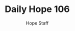 ---
image: /assets/img/daily-hope-default-artwork.png
title: Daily Hope 106
number: 106
categories:
  - Daily Hope
author: Hope Staff
notes: Daily Hope 106
embed: >-
  <iframe src="https://open.spotify.com/embed/episode/2ncTDw7X4wmyDqNH7JEH7l?utm_source=generator" width="400px" height="102px" frameborder=“0" scrolling=“no”></iframe>
---